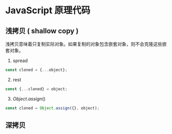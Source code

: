 # JavaScript 原理代码

## 浅拷贝 ( shallow copy )

浅拷贝意味着只复制实际对象。如果复制的对象包含嵌套对象，则不会克隆这些嵌套对象。

1. spread

```js
const cloned = {...object};
```

2. rest

```js
const {...cloned} = object;
```

3. $Object.assign()$

```js
const cloned = Object.assign({}, object);
```

## 深拷贝



